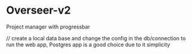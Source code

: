 # Overseer-v2
Project manager with progressbar

// create a local data base and change the config in the db/connection to run the web app, Postgres app is a good choice due to it simplicity
